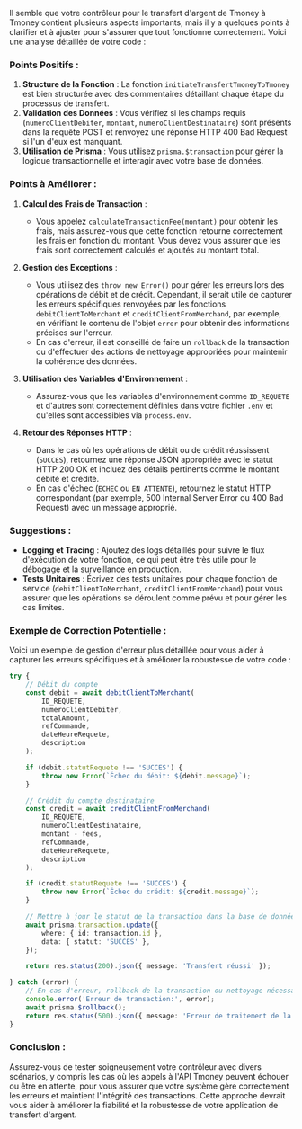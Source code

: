 Il semble que votre contrôleur pour le transfert d'argent de Tmoney à Tmoney contient plusieurs aspects importants, mais il y a quelques points à clarifier et à ajuster pour s'assurer que tout fonctionne correctement. Voici une analyse détaillée de votre code :

### Points Positifs :
1. **Structure de la Fonction** : La fonction `initiateTransfertTmoneyToTmoney` est bien structurée avec des commentaires détaillant chaque étape du processus de transfert.
2. **Validation des Données** : Vous vérifiez si les champs requis (`numeroClientDebiter`, `montant`, `numeroClientDestinataire`) sont présents dans la requête POST et renvoyez une réponse HTTP 400 Bad Request si l'un d'eux est manquant.
3. **Utilisation de Prisma** : Vous utilisez `prisma.$transaction` pour gérer la logique transactionnelle et interagir avec votre base de données.

### Points à Améliorer :
1. **Calcul des Frais de Transaction** :
   - Vous appelez `calculateTransactionFee(montant)` pour obtenir les frais, mais assurez-vous que cette fonction retourne correctement les frais en fonction du montant. Vous devez vous assurer que les frais sont correctement calculés et ajoutés au montant total.
   
2. **Gestion des Exceptions** :
   - Vous utilisez des `throw new Error()` pour gérer les erreurs lors des opérations de débit et de crédit. Cependant, il serait utile de capturer les erreurs spécifiques renvoyées par les fonctions `debitClientToMerchant` et `creditClientFromMerchand`, par exemple, en vérifiant le contenu de l'objet `error` pour obtenir des informations précises sur l'erreur.
   - En cas d'erreur, il est conseillé de faire un `rollback` de la transaction ou d'effectuer des actions de nettoyage appropriées pour maintenir la cohérence des données.

3. **Utilisation des Variables d'Environnement** :
   - Assurez-vous que les variables d'environnement comme `ID_REQUETE` et d'autres sont correctement définies dans votre fichier `.env` et qu'elles sont accessibles via `process.env`.

4. **Retour des Réponses HTTP** :
   - Dans le cas où les opérations de débit ou de crédit réussissent (`SUCCES`), retournez une réponse JSON appropriée avec le statut HTTP 200 OK et incluez des détails pertinents comme le montant débité et crédité.
   - En cas d'échec (`ECHEC` ou `EN ATTENTE`), retournez le statut HTTP correspondant (par exemple, 500 Internal Server Error ou 400 Bad Request) avec un message approprié.

### Suggestions :
- **Logging et Tracing** : Ajoutez des logs détaillés pour suivre le flux d'exécution de votre fonction, ce qui peut être très utile pour le débogage et la surveillance en production.
- **Tests Unitaires** : Écrivez des tests unitaires pour chaque fonction de service (`debitClientToMerchant`, `creditClientFromMerchand`) pour vous assurer que les opérations se déroulent comme prévu et pour gérer les cas limites.

### Exemple de Correction Potentielle :
Voici un exemple de gestion d'erreur plus détaillée pour vous aider à capturer les erreurs spécifiques et à améliorer la robustesse de votre code :

```typescript
try {
    // Débit du compte
    const debit = await debitClientToMerchant(
        ID_REQUETE,
        numeroClientDebiter,
        totalAmount,
        refCommande,
        dateHeureRequete,
        description
    );

    if (debit.statutRequete !== 'SUCCES') {
        throw new Error(`Échec du débit: ${debit.message}`);
    }

    // Crédit du compte destinataire
    const credit = await creditClientFromMerchand(
        ID_REQUETE,
        numeroClientDestinataire,
        montant - fees,
        refCommande,
        dateHeureRequete,
        description
    );

    if (credit.statutRequete !== 'SUCCES') {
        throw new Error(`Échec du crédit: ${credit.message}`);
    }

    // Mettre à jour le statut de la transaction dans la base de données
    await prisma.transaction.update({
        where: { id: transaction.id },
        data: { statut: 'SUCCES' },
    });

    return res.status(200).json({ message: 'Transfert réussi' });

} catch (error) {
    // En cas d'erreur, rollback de la transaction ou nettoyage nécessaire
    console.error('Erreur de transaction:', error);
    await prisma.$rollback();
    return res.status(500).json({ message: 'Erreur de traitement de la transaction' });
}
```

### Conclusion :
Assurez-vous de tester soigneusement votre contrôleur avec divers scénarios, y compris les cas où les appels à l'API Tmoney peuvent échouer ou être en attente, pour vous assurer que votre système gère correctement les erreurs et maintient l'intégrité des transactions. Cette approche devrait vous aider à améliorer la fiabilité et la robustesse de votre application de transfert d'argent.